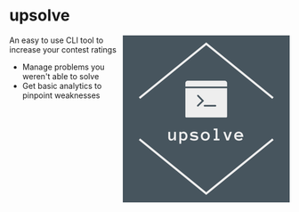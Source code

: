 # upsolve
<img src="https://raw.githubusercontent.com/dsmyda/upsolve/main/docs/logo4.png" align="right">

An easy to use CLI tool to increase your contest ratings

* Manage problems you weren't able to solve
* Get basic analytics to pinpoint weaknesses
